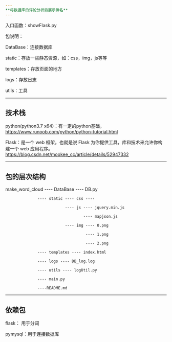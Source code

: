 ```yaml
---
**将数据库的评论分析后展示排名**
---
```

入口函数：showFlask.py

包说明：

DataBase：连接数据库

static：存放一些静态资源，如：css，img，js等等

templates：存放页面的地方

logs：存放日志

utils：工具

---
**技术栈**
---

python(python3.7 x64)：有一定的python基础，https://www.runoob.com/python/python-tutorial.html

Flask：是一个 web 框架。也就是说 Flask 为你提供工具，库和技术来允许你构建一个 web 应用程序。https://blog.csdn.net/mookee_cc/article/details/52947332

---
**包的层次结构**
---

make_word_cloud ---- DataBase ---- DB.py
                  
                  ---- static ---- css ----
                                
                              ---- js ---- jquery.min.js
                              
                                      ---- mapjson.js
                              
                              ---- img ---- 0.png
                              
                                       ---- 1.png
                                       
                                       ---- 2.png
                  
                  ---- templates ---- index.html
                   
                  ---- logs ---- DB_log.log
                            
                  ---- utils ---- logUtil.py
                  
                  ---- main.py
                  
                  ----README.md
       
---
**依赖包**
---

flask： 用于分词

pymysql：用于连接数据库
